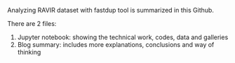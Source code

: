 Analyzing RAVIR dataset with fastdup tool is summarized in this Github.

There are 2 files:
1. Jupyter notebook: showing the technical work, codes, data and galleries
2. Blog summary: includes more explanations, conclusions and way of thinking
